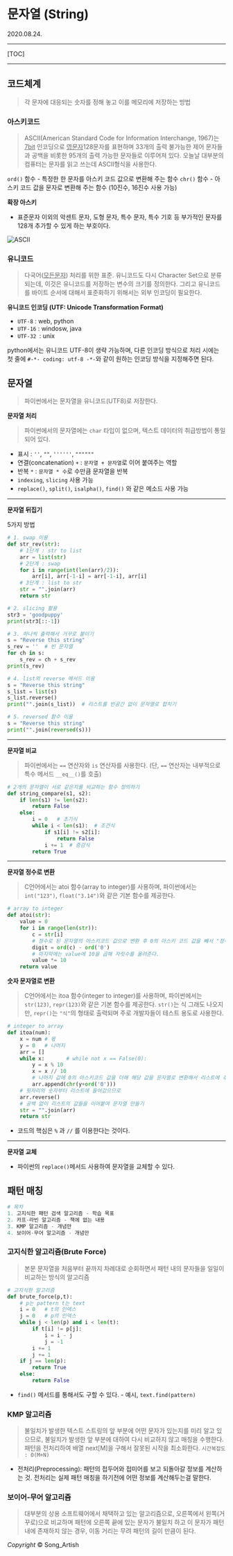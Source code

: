 # 문자열 (String)

2020.08.24.

---

[TOC]

---



## 코드체계

> 각 문자에 대응되는 숫자를 정해 놓고 이를 메모리에 저장하는 방법

### 아스키코드

>  ASCII(American Standard Code for Information Interchange, 1967)는 <u>7bit</u> 인코딩으로 <u>영문자</u>128문자를 표현하며 33개의 출력 불가능한 제어 문자들과 공백을 비롯한 95개의 출력 가능한 문자들로 이루어져 있다. 오늘날 대부분의 컴퓨터는 문자를 읽고 쓰는데 ASCII형식을 사용한다.

`ord()` 함수 - 특정한 한 문자를 아스키 코드 값으로 변환해 주는 함수
`chr()` 함수 - 아스키 코드 값을 문자로 변환해 주는 함수 (10진수, 16진수 사용 가능)

**확장 아스키**

- 표준문자 이외의 악센트 문자, 도형 문자, 특수 문자, 특수 기호 등 부가적인 문자를 128개 추가할 수 있게 하는 부호이다.

![ASCII](img/ascii.jpg)

### 유니코드

>  다국어(<u>모든문자</u>) 처리를 위한 표준. 유니코드도 다시 Character Set으로 분류되는데, 이것은 유니코드를 저장하는 변수의 크기를 정의한다. 그리고 유니코드를 바이트 순서에 대해서 표준화하기 위해서는 외부 인코딩이 필요한다.

**유니코드 인코딩 (UTF: Unicode Transformation Format)**

- `UTF-8` : web, python
- `UTF-16` : windosw, java
- `UTF-32 `: unix

python에서는 유니코드 UTF-8이 생략 가능하며, 다른 인코딩 방식으로 처리 시에는 첫 줄에 `#-*- coding: utf-8 -*-`와 같이 원하는 인코딩 방식을 지정해주면 된다.



## 문자열

> 파이썬에서는 문자열을 유니코드(UTF8)로 저장한다.

**문자열 처리**

> 파이썬에서의 문자열에는 `char` 타입이 없으며, 텍스트 데이터의 취급방법이 통일되어 있다.

- 표시 : `''`, `""`, `''''''`, `""""""`
- 연결(concatenation) `+` : `문자열 + 문자열`로 이어 붙여주는 역할
- 반복 `*` : `문자열 * 수`로 수만큼 문자열을 반복
- `indexing`, `slicing` 사용 가능
- `replace()`, `split()`, `isalpha()`, `find()` 와 같은 메소드 사용 가능

---

**문자열 뒤집기**

5가지 방법

```python
# 1. swap 이용
def str_rev(str):
    # 1단계 : str to list
    arr = list(str)
    # 2단계 : swap
    for i in range(int(len(arr)/2)):
        arr[i], arr[-1-i] = arr[-1-i], arr[i]
    # 3단계 : list to str
    str = "".join(arr)
    return str
```

```python
# 2. slicing 활용
str3 = 'goodpuppy'
print(str3[::-1])
```

```python
# 3. 하나씩 출력해서 거꾸로 붙이기
s = "Reverse this string"
s_rev = ''  # 빈 문자열
for ch in s:
    s_rev = ch + s_rev
print(s_rev)
```

```python
# 4. list의 reverse 메서드 이용
s = "Reverse this string"
s_list = list(s)
s_list.reverse()
print("".join(s_list))	# 리스트를 빈공간 없이 문자열로 합치기
```

```python
# 5. reversed 함수 이용
s = "Reverse this string"
print("".join(reversed(s)))
```

---

**문자열 비교**

> 파이썬에서는 `==` 연산자와 `is` 연산자를 사용한다. 
> (단, `==` 연산자는 내부적으로 특수 메서드 `__eq__()`를 호출)

```python
# 2개의 문자열이 서로 같은지를 비교하는 함수 정의하기
def string_compare(s1, s2):
    if len(s1) != len(s2):
        return False
    else:
        i = 0   # 초기식
        while i < len(s1):  # 조건식
            if s1[i] != s2[i]:
                return False
            i += 1  # 증감식
        return True
```

---

**문자열 정수로 변환**

>  C언어에서는 atoi 함수(array to integer)를 사용하며, 파이썬에서는 `int("123")`, `float("3.14")`와 같은 기본 함수를 제공한다.

```python
# array to integer
def atoi(str):
    value = 0
    for i in range(len(str)):
        c = str[i]
        # 정수로 된 문자열의 아스키코드 값으로 변환 후 0의 아스키 코드 값을 빼서 "정수"의 값을 반환한다.
        digit = ord(c) - ord('0')
        # 마지막에는 value에 10을 곱해 자릿수를 올려준다.
        value *= 10
    return value
```

**숫자 문자열로 변환**

>  C언어에서는 itoa 함수(integer to integer)를 사용하며, 파이썬에서는`str(123)`, `repr(123)`와 같은 기본 함수를 제공한다. `str()`는 식 그래도 나오지만, `repr()`는 `"식"`의 형태로 출력되며 주로 개발자들이 테스트 용도로 사용한다.

```python
# integer to array
def itoa(num):
    x = num # 몫
    y = 0   # 나머지
    arr = []
    while x:       # while not x == False(0):
        y = x % 10
        x = x // 10
        # 나머지 값에 0의 아스키코드 값을 더해 해당 값을 문자열로 변환해서 리스트에 추가
        arr.append(chr(y+ord('0')))
	# 뒷자리의 숫자부터 리스트에 들어갔으므로
    arr.reverse()
    # 공백 없이 리스트의 값들을 이어붙여 문자열 만들기
    str = "".join(arr)
    return str
```

- 코드의 핵심은 `%` 과 `//` 를 이용한다는 것이다.

---

**문자열 교체**

- 파이썬의 `replace()`메서드 사용하여 문자열을 교체할 수 있다.



## 패턴 매칭

```python
# 목차
1. 고지식한 패턴 검색 알고리즘 - 학습 목표
2. 카프-라빈 알고리즘 - 책에 없는 내용
3. KMP 알고리즘 - 개념만
4. 보이어-무어 알고리즘 - 개념만
```



### 고지식한 알고리즘(Brute Force)

> 본문 문자열을 처음부터 끝까지 차례대로 순회하면서 패턴 내의 문자들을 일일이 비교하는 방식의 알고리즘

```python
# 고지식한 알고리즘
def brute_force(p,t):
    # p는 pattern t는 text
    i = 0   # t의 인덱스
    j = 0   # p의 인덱스
    while j < len(p) and i < len(t):
        if t[i] != p[j]:
            i = i - j
            j = -1
        i += 1
        j += 1
    if j == len(p):
        return True
    else:
        return False
```

- `find()` 메서드를 통해서도 구할 수 있다. - 예시, `text.find(pattern)`



### KMP 알고리즘

> 불일치가 발생한 텍스트 스트링의 앞 부분에 어떤 문자가 있는지를 미리 알고 있으므로, 불일치가 발생한 앞 부분에 대하여 다시 비교하지 않고 매칭을 수행한다. 
> 패턴을 전처리하여 배열 next[M]을 구해서 잘못된 시작을 최소화한다. `시간복잡도 : O(M+N)`

- 전처리(Preprocessing): 패턴의 접두어와 접미어를 보고 되돌아갈 정보를 계산하는 것. 전처리는 실제 패턴 매칭을 하기전에 어떤 정보를 계산해두는걸 말한다.

> 

### 보이어-무어 알고리즘

>대부분의 상용 소프트웨어에서 채택하고 있는 알고리즘으로, 오른쪽에서 왼쪽(거꾸로)으로 비교하며 패턴에 오른쪽 끝에 있는 문자가 불일치 하고 이 문자가 패턴 내에 존재하지 않는 경우, 이동 거리는 무려 패턴의 길이 만큼이 된다.



*Copyright* © Song_Artish